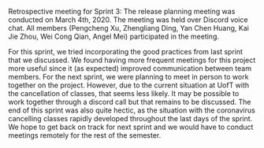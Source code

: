 Retrospective meeting for Sprint 3:
The release planning meeting was conducted on March 4th, 2020. The meeting was held over Discord voice chat.
All members (Pengcheng Xu, Zhengliang Ding, Yan Chen Huang, Kai Jie Zhou, Wei Cong Qian, Angel Mei) participated in the meeting.

For this sprint, we tried incorporating the good practices from last sprint that we discussed. We found having more frequent meetings for this project more useful since it (as expected) improved communication between team members. For the next sprint, we were planning to meet in person to work together on the project. However, due to the current situation at UofT with the cancellation of classes, that seems less likely. It may be possible to work together through a discord call but that remains to be discussed. The end of this sprint was also quite hectic, as the situation with the coronavirus cancelling classes rapidly developed throughout the last days of the sprint. We hope to get back on track for next sprint and we would have to conduct meetings remotely for the rest of the semester.
